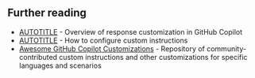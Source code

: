 ## Further reading

* [AUTOTITLE](/copilot/concepts/response-customization) - Overview of response customization in GitHub Copilot
* [AUTOTITLE](/copilot/how-tos/configure-custom-instructions) - How to configure custom instructions
* [Awesome GitHub Copilot Customizations](https://github.com/github/awesome-copilot/blob/main/README.md) - Repository of community-contributed custom instructions and other customizations for specific languages and scenarios
